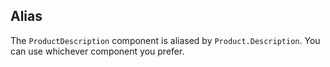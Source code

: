## Alias

The `ProductDescription` component is aliased by `Product.Description`. You can use whichever component you prefer.
